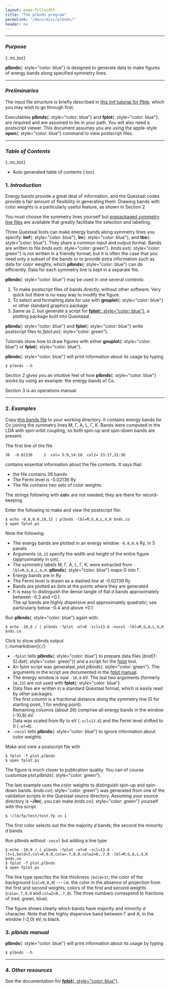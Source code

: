 ```yaml
---
layout: page-fullwidth
title: "The plbnds program"
permalink: "/docs/misc/plbnds/"
header: no
---
```

_____________________________________________________________


### _Purpose_
{:.no_toc}

**plbnds**{: style="color: blue"} is designed to generate data to make
figures of energy bands along specified symmetry lines.

_____________________________________________________________

### _Preliminaries_

The input file structure is briefly described in [this lmf tutorial for Pbte](https://lordcephei.github.io/lmf_tutorial/), which you may wish to go through first.

Executables **plbnds**{: style="color: blue"} and **fplot**{: style="color: blue"}, are required and are assumed to be in your path. 
You will also need a postscript viewer.  This document assumes you are using the apple-style **open**{: style="color: blue"} command to view postscript files.

_____________________________________________________________

### _Table of Contents_
{:.no_toc}
*  Auto generated table of contents
{:toc}


### 1. _Introduction_

Energy bands provide a great deal of information, and the Questaal codes provide a fair amount of flexibility in generating
them.  Drawing bands with color weights is a particularly useful feature,
as shown in Section 2

You must choose the symmetry lines yourself but [prepackaged symmetry line
files](https://lordcephei.github.io/docs/input/symfile/) are available that greatly facilitate the selection and labelling.

Three Questaal tools can make energy bands along symmetry lines you specify: **lmf**{: style="color: blue"}, **lm**{:
style="color: blue"}, and **tbe**{: style="color: blue"}. They share a common input and output format.  Bands are
written to file _bnds.ext_{: style="color: green"}.  _bnds.ext_{: style="color: green"} is not written in a friendly
format; but it is often the case that you need only a subset of the bands or to provide extra information such as data for color weights,
which **plbnds**{: style="color: blue"} can do efficiently.
Data for each symmetry line is kept in a separate file.

**plbnds**{: style="color: blue"} may be used in one several contexts:

1. To make postscript files of bands directly, without other software.  Very quick but there is no easy way to modify the figure.
2. To select and formatting data for use with **gnuplot**{: style="color: blue"} or other standard graphics package
3. Same as 2, but generate a script for [**fplot**{: style="color: blue"}](/docs/misc/fplot), a plotting package built into Questaaal.

**plbnds**{: style="color: blue"} and **fplot**{: style="color: blue"} write postscript files to _fplot.ps_{: style="color: green"}.

Tutorials show how to draw figures with either **gnuplot**{: style="color: blue"} or **fplot**{: style="color: blue"}.

**plbnds**{: style="color: blue"} will print information about its usage by typing

    $ plbnds --h

Section 2 gives you an intuitive feel of how **plbnds**{: style="color: blue"} works by using an example: the energy bands of Co.

Section 3 is an operations manual.

_____________________________________________________________


### 2. _Examples_

Copy [this bands file](/assets/download/inputfiles/bnds.co) to your working directory.
It contains energy bands for Co joining the symmetry lines M, &Gamma;, A, L, &Gamma;, K.
Bands were computed in the LDA with spin-orbit coupling, so both spin-up and spin-down bands are present.

The first line of the file

    36  -0.02136     2  col= 5:9,14:18  col2= 23:27,32:36

contains essential information about the file contents.  It says that:

+ the file contains 36 bands
+ The Fermi level is -0.02136 Ry
+ The file contains two sets of color weights

The strings following with **col=** are not needed; they are there for record-keeping.

Enter the following to make and view the postscript file:

    $ echo -0.8,0.6,10,15 | plbnds -lbl=M,G,A,L,G,K bnds.co
    $ open fplot.ps

Note the following:

+ The energy bands are plotted in an energy window `-0.8,0.6` Ry, in 5 panels
+ Arguments `10,15` specify the width and height of the entire figure (approximately in cm).
+ The symmetry labels M, &Gamma;, A, L, &Gamma;, K, were extracted from `-lbl=M,G,A,L,G,K`.
  **plbnds**{: style="color: blue"} maps G into &Gamma;.
+ Energy bands are in Ry
+ The Fermi level is drawn as a dashed line at -0.02136 Ry
+ Bands are plotted as dots at the points where they are generated
+ It is easy to distinguish the dense tangle of flat _d_ bands approximately between -0.3 and +0.1.  
  The _sp_ bands are highly dispersive and approximately quadratic; see particularly below -0.4 and above +0.1

Run **plbnds**{: style="color: blue"} again with:

    $ echo -10,8 / | plbnds -fplot -ef=0 -scl=13.6 -nocol -lbl=M,G,A,L,G,K bnds.co

<div onclick="elm = document.getElementById('plbndsstdout'); if(elm.style.display == 'none') elm.style.display = 'block'; else elm.style.display = 'none';">Click to show plbnds output</div>
{::nomarkdown}<div style="display:none;padding:25px;" id="plbndsstdout">{:/} 

~~~
 plbnds : bands file contains two sets of color weights
 plbnds: 36 bands  fermi=-0.02136  scaled by 13.6  shifted to 0
 panel 1  nq=25  ebot=-9.232224  etop=33.866176  delta q=0.577353
 panel 2  nq=21  ebot=-9.232224  etop=33.235136  delta q=0.30619
 panel 3  nq=41  ebot=-7.005904  etop=29.214976  delta q=0.57735
 panel 4  nq=45  ebot=-9.232224  etop=33.503056  delta q=0.653518
 panel 5  nq=41  ebot=-9.232224  etop=33.603696  delta q=0.666665
 nq=173  npan=5  emin=-9.232224  ef=0  emax=33.866176  sum dq=2.781075
 emin, emax, width(cm), height(cm) ?
 write file bnd1.dat, bands 1 - 26
 write file bnd2.dat, bands 1 - 26
 write file bnd3.dat, bands 1 - 26
 write file bnd4.dat, bands 1 - 26
 write file bnd5.dat, bands 1 - 26
  ... to plot, invoke:
  fplot -disp -f plot.plbnds
~~~

{::nomarkdown}</div>{:/}


+ `-fplot` tells **plbnds**{: style="color: blue"} to prepare data files (_bnd[1-5].dat_{: style="color: green"}) and a script for the [fplot](/docs/misc/fplot) tool.
+ An fplot script was generated, _plot.plbnds_{: style="color: green"}.  The arguments in the script are documented in the [fplot manual](/docs/misc/fplot).
+ The energy window is now `-10,8` eV. The last two arguments (formerly `10,15`) are not used with **fplot**{: style="color: blue"}
+ Data files are written in a standard Questaal format, which is easily read by other packages.  
  The first column is a fractional distance along the symmetry line (0 for starting point, 1 for ending point).  
  Remaining columns (about 26) comprise all energy bands in the window (-10,8) eV.  
  Data was scaled from Ry to eV (`-scl=13.6`) and the Fermi level shifted to 0 (`-ef=0`).
+ `-nocol` tells **plbnds**{: style="color: blue"} to ignore information about color weights.

Make and view a postscript file with

    $ fplot -f plot.plbnds
    $ open fplot.ps 

The figure is much closer to publication quality.  You can of course customize _plot.plbnds_{: style="color: green"}.

The last example uses the color weights to distinguish spin-up and spin-down bands.
_bnds.co_{: style="color: green"} was generated from one of the validation scripts in the Questaal source directory.
Assuming your source directory is **~/lm**), you can make _bnds.co_{: style="color: green"} yourself with this script

    $ ~/lm/fp/test/test.fp co 1

The first color selects out the the majority _d_ bands; the second the minority _d_ bands.


Run plbnds without `-nocol` but adding a line type 

    $ echo -10,8 / | plbnds -fplot -ef=0 -scl=13.6 -lt=1,bold=3,col=0,0,0,colw=.7,0,0,colw2=0,.7,0 -lbl=M,G,A,L,G,K bnds.co
    $ fplot -f plot.plbnds
    $ open fplot.ps 

The line type specifes the line thickness `(bold=3)`; the color of the background (`col=0,0,0`) --- i.e. the color in
the absence of projection from the first and second weights; colors of the first and second weights (`colw=.7,0,0` and `colw2=0,.7,0`).
The three numbers correspond to fractions of (red, green, blue).

The figure shows clearly which bands have majority and minority  _d_ character.  Note that the highly dispersive band between &Gamma; and A, in the window (-2,0) eV, is black.

### 3. _plbnds manual_

**plbnds**{: style="color: blue"} will print information about its usage by typing

    $ plbnds --h

_____________________________________________________________

### 4. _Other resources_

See the documentation for [**fplot**{: style="color: blue"}](/fplot/).


